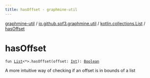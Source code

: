 ```yaml
---
title: hasOffset - graphmine-util
---
```


[graphmine-util](../../index.html) / [io.github.sof3.graphmine.util](../index.html) / [kotlin.collections.List](index.html) / [hasOffset](./has-offset.html)

# hasOffset

`fun `[`List`](https://kotlinlang.org/api/latest/jvm/stdlib/kotlin.collections/-list/index.html)`<*>.hasOffset(offset: `[`Int`](https://kotlinlang.org/api/latest/jvm/stdlib/kotlin/-int/index.html)`): `[`Boolean`](https://kotlinlang.org/api/latest/jvm/stdlib/kotlin/-boolean/index.html)

A more intuitive way of checking if an offset is in bounds of a list

